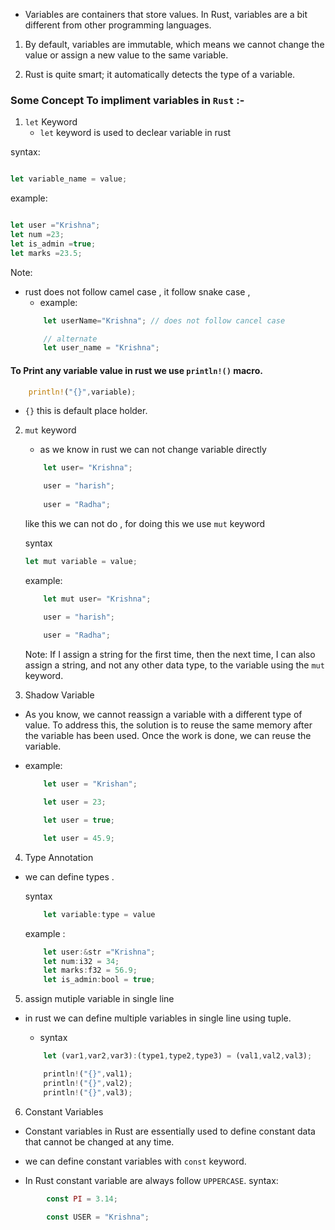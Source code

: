 - Variables are containers that store values. In Rust, variables are a bit different from other programming languages.

1. By default, variables are immutable, which means we cannot change the value or assign a new value to the same variable.

2. Rust is quite smart; it automatically detects the type of a variable.

### Some Concept To impliment variables in `Rust` :- 

1. `let` Keyword
    - `let` keyword is used to declear variable in rust 

syntax: 

```js

let variable_name = value;

```

example:

```js

let user ="Krishna";
let num =23;
let is_admin =true;
let marks =23.5;

```
Note:
 - rust does not follow camel case , it follow snake case , 
   - example:
    ```js
        let userName="Krishna"; // does not follow cancel case

        // alternate
        let user_name = "Krishna";

    ```
#### To Print any variable value in rust we use `println!()` macro.

```rs
    println!("{}",variable);
```

- `{}` this is default place holder.

2. `mut` keyword
    - as we know in rust we can not change variable directly 
    ```js
        let user= "Krishna";

        user = "harish";
        
        user = "Radha";

    ```
    like this we can not do , for doing this we use `mut` keyword

    syntax
     ```js 
    let mut variable = value;
    ```

    example:
    ```js
        let mut user= "Krishna";

        user = "harish";
        
        user = "Radha";

    ```
    
    Note: 
        If I assign a string for the first time, then the next time, I can also assign a string, and not any other data type, to the variable using the `mut` keyword.

3. Shadow Variable

- As you know, we cannot reassign a variable with a different type of value. To address this, the solution is to reuse the same memory after the variable has been used. Once the work is done, we can reuse the variable.
  
- example:
    ```js
        let user = "Krishan";

        let user = 23;

        let user = true;

        let user = 45.9;
    ```

4. Type Annotation
    
- we can define types .     
    
    syntax

    ```js
        let variable:type = value
    ```

    example : 

    ```js
        let user:&str ="Krishna";
        let num:i32 = 34;
        let marks:f32 = 56.9;
        let is_admin:bool = true;

    ```
5. assign mutiple variable in single line

- in rust we can define multiple variables in single line using tuple.

    - syntax
    ```js
        let (var1,var2,var3):(type1,type2,type3) = (val1,val2,val3);

        println!("{}",val1);
        println!("{}",val2);
        println!("{}",val3);

    ```

6. Constant Variables

- Constant variables in Rust are essentially used to define constant data that cannot be changed at any time. 

- we can define constant variables with `const` keyword.
- In Rust constant variable are always follow `UPPERCASE`.
syntax:

```js
        const PI = 3.14;

        const USER = "Krishna";
```